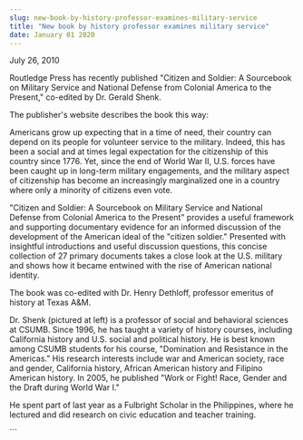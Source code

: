 ```yaml
---
slug: new-book-by-history-professor-examines-military-service
title: "New book by history professor examines military service"
date: January 01 2020
---
```


 
<p>July 26, 2010</p>
<p></p>
<p>
  Routledge Press has recently published "Citizen and Soldier: A Sourcebook on
  Military Service and National Defense from Colonial America to the Present,"
  co-edited by Dr. Gerald Shenk.
</p>
<p>The publisher's website describes the book this way:</p>
<p>
  Americans grow up expecting that in a time of need, their country can depend
  on its people for volunteer service to the military. Indeed, this has been a
  social and at times legal expectation for the citizenship of this country
  since 1776. Yet, since the end of World War II, U.S. forces have been caught
  up in long-term military engagements, and the military aspect of citizenship
  has become an increasingly marginalized one in a country where only a minority
  of citizens even vote.
</p>
<p>
  "Citizen and Soldier: A Sourcebook on Military Service and National Defense
  from Colonial America to the Present" provides a useful framework and
  supporting documentary evidence for an informed discussion of the development
  of the American ideal of the "citizen soldier." Presented with insightful
  introductions and useful discussion questions, this concise collection of 27
  primary documents takes a close look at the U.S. military and shows how it
  became entwined with the rise of American national identity.
</p>
<p>
  The book was co-edited with Dr. Henry Dethloff, professor emeritus of history
  at Texas A&amp;M.
</p>
<p>
  Dr. Shenk (pictured at left) is a professor of social and behavioral sciences
  at CSUMB. Since 1996, he has taught a variety of history courses, including
  California history and U.S. social and political history. He is best known
  among CSUMB students for his course, "Domination and Resistance in the
  Americas." His research interests include war and American society, race and
  gender, California history, African American history and Filipino American
  history. In 2005, he published "Work or Fight! Race, Gender and the Draft
  during World War I."
</p>
<p>
  He spent part of last year as a Fulbright Scholar in the Philippines, where he
  lectured and did research on civic education and teacher training.
</p>
<p></p>
<p></p>
<p></p>
<p></p>
```
